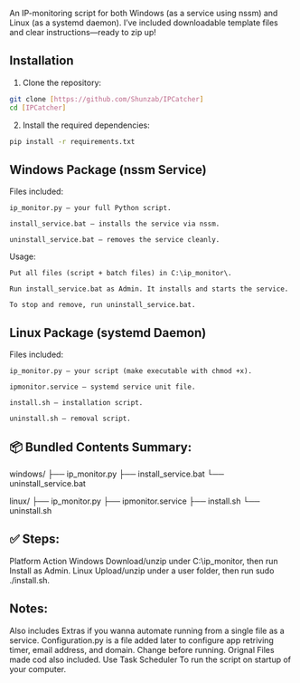 An IP-monitoring script for both Windows (as a service using nssm) and Linux (as a systemd daemon). I’ve included downloadable template files and clear instructions—ready to zip up!

## Installation

1. Clone the repository:
```bash
git clone [https://github.com/Shunzab/IPCatcher]
cd [IPCatcher]
```

2. Install the required dependencies:
```bash
pip install -r requirements.txt
```
## Windows Package (nssm Service)

Files included:

    ip_monitor.py – your full Python script.

    install_service.bat – installs the service via nssm.

    uninstall_service.bat – removes the service cleanly.

Usage:

    Put all files (script + batch files) in C:\ip_monitor\.

    Run install_service.bat as Admin. It installs and starts the service.

    To stop and remove, run uninstall_service.bat.

## Linux Package (systemd Daemon)

Files included:

    ip_monitor.py – your script (make executable with chmod +x).

    ipmonitor.service – systemd service unit file.

    install.sh – installation script.

    uninstall.sh – removal script.

## 📦 Bundled Contents Summary:

windows/
├── ip_monitor.py
├── install_service.bat
└── uninstall_service.bat

linux/
├── ip_monitor.py
├── ipmonitor.service
├── install.sh
└── uninstall.sh

## ✅ Steps:
Platform	Action
Windows	Download/unzip under C:\ip_monitor, then run Install as Admin.
Linux	Upload/unzip under a user folder, then run sudo ./install.sh.

## Notes:
Also includes Extras if you wanna automate running from a single file as a service. Configuration.py is a file added later to configure app retriving timer, email address, and domain. Change before running. Orignal Files made cod also included. Use Task Scheduler To run the script on startup of your computer.
